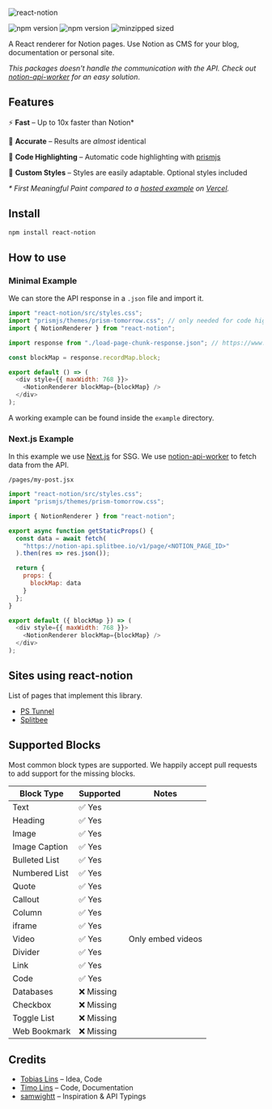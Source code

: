 ![react-notion](https://user-images.githubusercontent.com/1440854/79684011-6c948280-822e-11ea-9e23-1644903796fb.png)

![npm version](https://badgen.net/npm/v/react-notion) ![npm version](https://badgen.net/david/dep/splitbee/react-notion) ![minzipped sized](https://badgen.net/bundlephobia/minzip/react-notion)

A React renderer for Notion pages.
Use Notion as CMS for your blog, documentation or personal site.

_This packages doesn't handle the communication with the API. Check out [notion-api-worker](https://github.com/splitbee/notion-api-worker) for an easy solution_.

## Features

⚡️ **Fast** – Up to 10x faster than Notion\*

🎯 **Accurate** – Results are _almost_ identical

🔮 **Code Highlighting** – Automatic code highlighting with [prismjs](https://prismjs.com/)

🎨 **Custom Styles** – Styles are easily adaptable. Optional styles included

_\* First Meaningful Paint compared to a [hosted example](http://react-notion-example.now.sh/) on [Vercel](https://vercel.com)._

## Install

```bash
npm install react-notion
```

## How to use

### Minimal Example

We can store the API response in a `.json` file and import it.

```js
import "react-notion/src/styles.css";
import "prismjs/themes/prism-tomorrow.css"; // only needed for code highlighting
import { NotionRenderer } from "react-notion";

import response from "./load-page-chunk-response.json"; // https://www.notion.so/api/v3/loadPageChunk

const blockMap = response.recordMap.block;

export default () => (
  <div style={{ maxWidth: 768 }}>
    <NotionRenderer blockMap={blockMap} />
  </div>
);
```

A working example can be found inside the `example` directory.

### Next.js Example

In this example we use [Next.js](https://github.com/zeit/next.js) for SSG. We use [notion-api-worker](https://github.com/splitbee/notion-api-worker) to fetch data from the API.

`/pages/my-post.jsx`

```js
import "react-notion/src/styles.css";
import "prismjs/themes/prism-tomorrow.css";

import { NotionRenderer } from "react-notion";

export async function getStaticProps() {
  const data = await fetch(
    "https://notion-api.splitbee.io/v1/page/<NOTION_PAGE_ID>"
  ).then(res => res.json());

  return {
    props: {
      blockMap: data
    }
  };
}

export default ({ blockMap }) => (
  <div style={{ maxWidth: 768 }}>
    <NotionRenderer blockMap={blockMap} />
  </div>
);
```

## Sites using react-notion

List of pages that implement this library.

- [PS Tunnel](https://pstunnel.com/blog)
- [Splitbee](https://splitbee.io/blog)

## Supported Blocks

Most common block types are supported. We happily accept pull requests to add support for the missing blocks.

| Block Type    | Supported  | Notes             |
| ------------- | ---------- | ----------------- |
| Text          | ✅ Yes     |                   |
| Heading       | ✅ Yes     |                   |
| Image         | ✅ Yes     |                   |
| Image Caption | ✅ Yes     |                   |
| Bulleted List | ✅ Yes     |                   |
| Numbered List | ✅ Yes     |                   |
| Quote         | ✅ Yes     |                   |
| Callout       | ✅ Yes     |                   |
| Column        | ✅ Yes     |                   |
| iframe        | ✅ Yes     |                   |
| Video         | ✅ Yes     | Only embed videos |
| Divider       | ✅ Yes     |                   |
| Link          | ✅ Yes     |                   |
| Code          | ✅ Yes     |                   |
| Databases     | ❌ Missing |                   |
| Checkbox      | ❌ Missing |                   |
| Toggle List   | ❌ Missing |                   |
| Web Bookmark  | ❌ Missing |                   |

## Credits

- [Tobias Lins](https://tobi.sh) – Idea, Code
- [Timo Lins](https://timo.sh) – Code, Documentation
- [samwightt](https://github.com/samwightt) – Inspiration & API Typings
